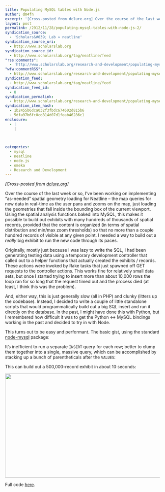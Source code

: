 ```yaml
---
title: Populating MySQL tables with Node.js
author: dm4fn
excerpt: '[Cross-posted from dclure.org] Over the course of the last week or so, I&rsquo;ve been working on implementing &ldquo;as-needed&rdquo; spatial geometry loading for Neatline &ndash; the map queries for new data in real-time as the user pans and zooms on the map, just loading the geometries that fall inside the bounding box of the current viewport.&hellip;. <a href="http://www.scholarslab.org/research-and-development/populating-mysql-tables-with-node-js/">More.</a>'
layout: post
permalink: /2012/11/28/populating-mysql-tables-with-node-js-2/
syndication_source:
  - 'Scholars&#039; Lab » neatline'
syndication_source_uri:
  - http://www.scholarslab.org
syndication_source_id:
  - http://www.scholarslab.org/tag/neatline/feed
"rss:comments":
  - 'http://www.scholarslab.org/research-and-development/populating-mysql-tables-with-node-js/#comments'
"wfw:commentRSS":
  - http://www.scholarslab.org/research-and-development/populating-mysql-tables-with-node-js/feed/
syndication_feed:
  - http://www.scholarslab.org/tag/neatline/feed
syndication_feed_id:
  - 8
syndication_permalink:
  - http://www.scholarslab.org/research-and-development/populating-mysql-tables-with-node-js/
syndication_item_hash:
  - 1b2455b6dca032f3fbdc674602d815b6
  - 5dfa97b6fc0cd814d07d1feab46286c1
enclosure:
  - |
    |
        
        
        
categories:
  - mysql
  - neatline
  - node.js
  - omeka
  - Research and Development
---
```

*[Cross-posted from [dclure.org][1]]*

Over the course of the last week or so, I&#8217;ve been working on implementing &#8220;as-needed&#8221; spatial geometry loading for Neatline &#8211; the map queries for new data in real-time as the user pans and zooms on the map, just loading the geometries that fall inside the bounding box of the current viewport. Using the spatial analysis functions baked into MySQL, this makes it possible to build out exhibits with many hundreds of thousands of spatial records, provided that the content is organized (in terms of spatial distribution and min/max zoom thresholds) so that no more than a couple hundred records of visible at any given point. I needed a way to build out a *really* big exhibit to run the new code through its paces.

Originally, mostly just because I was lazy to write the SQL, I had been generating testing data using a temporary development controller that called out to a helper functions that actually created the exhibits / records. These actions were invoked by Rake tasks that just spawned off GET requests to the controller actions. This works fine for relatively small data sets, but once I started trying to insert more than about 10,000 rows the loop ran for so long that the request timed out and the process died (at least, I think this was the problem).

And, either way, this is just generally slow (all in PHP) and clunky (litters up the codebase). Instead, I decided to write a couple of little standalone scripts that would programmatically build out a big SQL insert and run it directly on the database. In the past, I might have done this with Python, but I remembered how difficult it was to get the Python <-> MySQL bindings working in the past and decided to try in with Node.

This turns out to be easy and performant. The basic gist, using the standard [node-mysql][2] package:



It&#8217;s inefficient to run a separate `INSERT` query for each row; better to clump them together into a single, massive query, which can be accomplished by stacking up a bunch of parentheticals after the `VALUES`:



This can build out a 500,000-record exhibit in about 10 seconds:

[<img src="http://www.scholarslab.org/wp-content/uploads/2012/11/neatline-big-exhibit.jpg" alt="" title="neatline-big-exhibit" width="986" height="338" class="alignnone size-full wp-image-6940" />][3]

Full code [here][4].

 [1]: http://dclure.org/logs/populating-mysql-tables-with-node-js/
 [2]: https://github.com/felixge/node-mysql
 [3]: http://www.scholarslab.org/wp-content/uploads/2012/11/neatline-big-exhibit.jpg
 [4]: https://github.com/scholarslab/Neatline/blob/f0b9bc8626177ac9a21d6f9e72ed4d8af033a3fe/.dev/insert.js